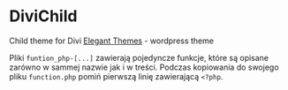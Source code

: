 # DiviChild

Child theme for Divi [Elegant Themes](https://www.elegantthemes.com/) - wordpress theme

Pliki `funtion_php-[...]` zawierają pojedyncze funkcje, które są opisane zarówno w sammej nazwie jak i w treści.
Podczas kopiowania do swojego pliku `function.php` pomiń pierwszą linię zawierającą `<?php`.
